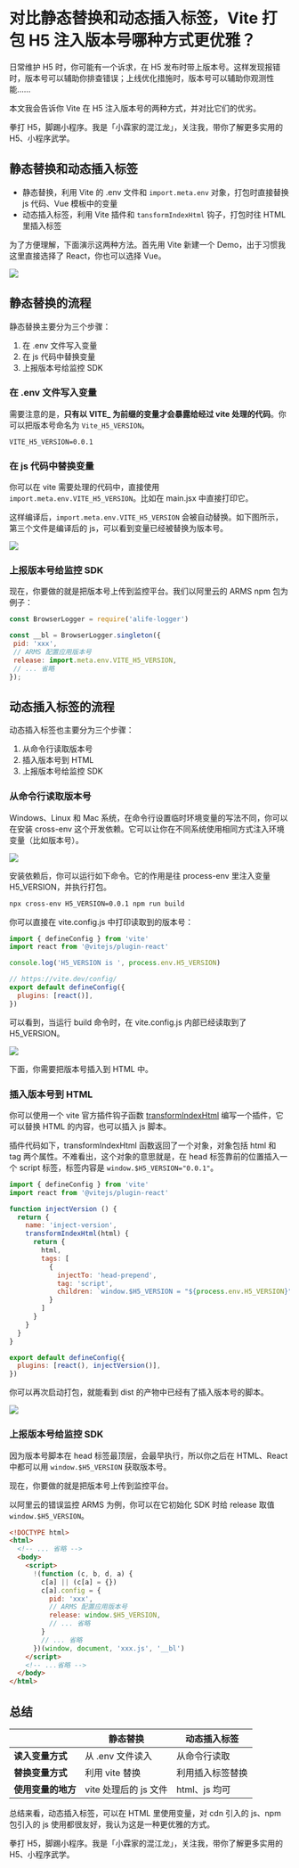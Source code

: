 # 对比静态替换和动态插入标签，Vite 打包 H5 注入版本号哪种方式更优雅？

日常维护 H5 时，你可能有一个诉求，在 H5 发布时带上版本号。这样发现报错时，版本号可以辅助你排查错误；上线优化措施时，版本号可以辅助你观测性能……

本文我会告诉你 Vite 在 H5 注入版本号的两种方式，并对比它们的优劣。

拳打 H5，脚踢小程序。我是「小霖家的混江龙」，关注我，带你了解更多实用的 H5、小程序武学。

## 静态替换和动态插入标签

- 静态替换，利用 Vite 的 .env 文件和 `import.meta.env` 对象，打包时直接替换 js 代码、Vue 模板中的变量
- 动态插入标签，利用 Vite 插件和 `tansformIndexHtml` 钩子，打包时往 HTML 里插入标签

为了方便理解，下面演示这两种方法。首先用 Vite 新建一个 Demo，出于习惯我这里直接选择了 React，你也可以选择 Vue。

![](./img/vite-demo.png)

## 静态替换的流程

静态替换主要分为三个步骤：

1. 在 .env 文件写入变量
2. 在 js 代码中替换变量
3. 上报版本号给监控 SDK

### 在 .env 文件写入变量

需要注意的是，**只有以 VITE_ 为前缀的变量才会暴露给经过 vite 处理的代码**。你可以把版本号命名为 `Vite_H5_VERSION`。

```
VITE_H5_VERSION=0.0.1
```

### 在 js 代码中替换变量

你可以在 vite 需要处理的代码中，直接使用 `import.meta.env.VITE_H5_VERSION`。比如在 main.jsx 中直接打印它。

这样编译后，`import.meta.env.VITE_H5_VERSION` 会被自动替换。如下图所示，第三个文件是编译后的 js，可以看到变量已经被替换为版本号。

![](./img/vite-h5-version.png)

### 上报版本号给监控 SDK

现在，你要做的就是把版本号上传到监控平台。我们以阿里云的 ARMS npm 包为例子：

```js
const BrowserLogger = require('alife-logger')

const __bl = BrowserLogger.singleton({
 pid: 'xxx',
 // ARMS 配置应用版本号
 release: import.meta.env.VITE_H5_VERSION,
 // ... 省略
});
```

## 动态插入标签的流程

动态插入标签也主要分为三个步骤：

1. 从命令行读取版本号
2. 插入版本号到 HTML
3. 上报版本号给监控 SDK

### 从命令行读取版本号

Windows、Linux 和 Mac 系统，在命令行设置临时环境变量的写法不同，你可以在安装 cross-env 这个开发依赖。它可以让你在不同系统使用相同方式注入环境变量（比如版本号）。

![](./img/cross-env.png)

安装依赖后，你可以运行如下命令。它的作用是往 process-env 里注入变量 H5_VERSION，并执行打包。

```bash
npx cross-env H5_VERSION=0.0.1 npm run build
```

你可以直接在 vite.config.js 中打印读取到的版本号：

```js
import { defineConfig } from 'vite'
import react from '@vitejs/plugin-react'

console.log('H5_VERSION is ', process.env.H5_VERSION)

// https://vite.dev/config/
export default defineConfig({
  plugins: [react()],
})
```

可以看到，当运行 build 命令时，在 vite.config.js 内部已经读取到了 H5_VERSION。

![](./img/build.png)

下面，你需要把版本号插入到 HTML 中。

### 插入版本号到 HTML

你可以使用一个 vite 官方插件钩子函数 [transformIndexHtml](https://vitejs.cn/vite3-cn/guide/api-plugin.html#transformindexhtml) 编写一个插件，它可以替换 HTML 的内容，也可以插入 js 脚本。

插件代码如下，transformIndexHtml 函数返回了一个对象，对象包括 html 和 tag 两个属性。不难看出，这个对象的意思就是，在 head 标签靠前的位置插入一个 script 标签，标签内容是 `window.$H5_VERSION="0.0.1"`。

```js
import { defineConfig } from 'vite'
import react from '@vitejs/plugin-react'

function injectVersion () {
  return {
    name: 'inject-version',
    transformIndexHtml(html) {
      return {
        html,
        tags: [
          {
            injectTo: 'head-prepend',
            tag: 'script',
            children: `window.$H5_VERSION = "${process.env.H5_VERSION}"`
          }
        ]
      }
    }
  }
}

export default defineConfig({
  plugins: [react(), injectVersion()],
})
```

你可以再次启动打包，就能看到 dist 的产物中已经有了插入版本号的脚本。

![](./img/dist.png)

### 上报版本号给监控 SDK

因为版本号脚本在 head 标签最顶层，会最早执行，所以你之后在 HTML、React 中都可以用 `window.$H5_VERSION` 获取版本号。

现在，你要做的就是把版本号上传到监控平台。

以阿里云的错误监控 ARMS 为例，你可以在它初始化 SDK 时给 release 取值 `window.$H5_VERSION`。

```html
<!DOCTYPE html>
<html>
  <!-- ... 省略 -->
  <body>
    <script>
      !(function (c, b, d, a) {
        c[a] || (c[a] = {})
        c[a].config = {
          pid: 'xxx',
          // ARMS 配置应用版本号
          release: window.$H5_VERSION,
          // ... 省略
        }
        // ... 省略
      })(window, document, 'xxx.js', '__bl')
    </script>
    <!-- ...省略 -->
  </body>
</html>
```

## 总结

|  | 静态替换 | 动态插入标签 |
| -- | -- | -- |
| **读入变量方式** | 从 .env 文件读入 | 从命令行读取 |
| **替换变量方式** | 利用 vite 替换 | 利用插入标签替换 |
| **使用变量的地方** | vite 处理后的 js 文件 | html、js 均可 |

总结来看，动态插入标签，可以在 HTML 里使用变量，对 cdn 引入的 js、npm 包引入的 js 使用都很友好，我认为这是一种更优雅的方式。

拳打 H5，脚踢小程序。我是「小霖家的混江龙」，关注我，带你了解更多实用的 H5、小程序武学。
